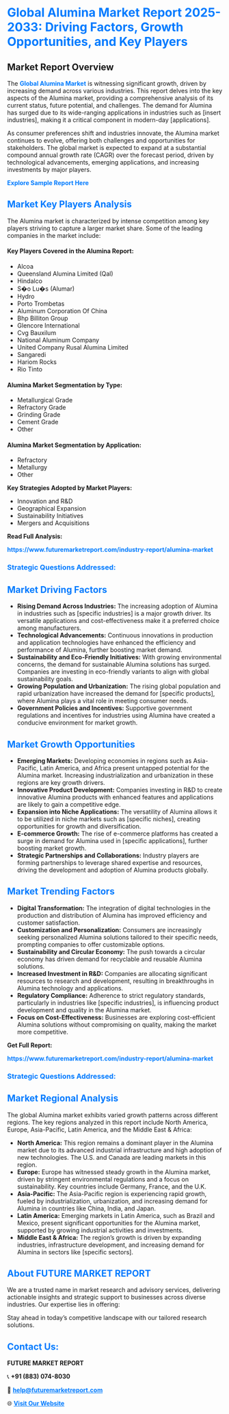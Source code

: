 <h1 style="color: #007BFF;">Global Alumina Market Report 2025-2033: Driving Factors, Growth Opportunities, and Key Players</h1>

<section id="overview">
<h2>Market Report Overview</h2>
<p>The <a href="https://www.futuremarketreport.com/industry-report/alumina-market" style="color: #007BFF; text-decoration: none;"><strong>Global Alumina Market</strong></a> is witnessing significant growth, driven by increasing demand across various industries. This report delves into the key aspects of the Alumina market, providing a comprehensive analysis of its current status, future potential, and challenges. The demand for Alumina has surged due to its wide-ranging applications in industries such as [insert industries], making it a critical component in modern-day [applications].</p>
<p>As consumer preferences shift and industries innovate, the Alumina market continues to evolve, offering both challenges and opportunities for stakeholders. The global market is expected to expand at a substantial compound annual growth rate (CAGR) over the forecast period, driven by technological advancements, emerging applications, and increasing investments by major players.</p>
</section>

<section id="overview">
<p><a href="https://www.futuremarketreport.com/request-sample/reportId=31296" style="color: #007BFF; text-decoration: none;"><strong>Explore Sample Report Here</strong></a></p>
</section>

<section id="key-players">
<h2 style="color: #007BFF;">Market Key Players Analysis</h2>
<p>The Alumina market is characterized by intense competition among key players striving to capture a larger market share. Some of the leading companies in the market include:</p>
<h4>Key Players Covered in the Alumina Report:</h4>
<ul><li>Alcoa</li><li>Queensland Alumina Limited (Qal)</li><li>Hindalco</li><li>S�o Lu�s (Alumar)</li><li>Hydro</li><li>Porto Trombetas</li><li>Aluminum Corporation Of China</li><li>Bhp Billiton Group</li><li>Glencore International</li><li>Cvg Bauxilum</li><li>National Aluminum Company</li><li>United Company Rusal Alumina Limited</li><li>Sangaredi</li><li>Hariom Rocks</li><li>Rio Tinto</li></ul>
<h4>Alumina Market Segmentation by Type:</h4>
<ul><li>Metallurgical Grade</li><li>Refractory Grade</li><li>Grinding Grade</li><li>Cement Grade</li><li>Other</li></ul>

<h4>Alumina Market Segmentation by Application:</h4>
<ul><li>Refractory</li><li>Metallurgy</li><li>Other</li></ul>
<p><strong>Key Strategies Adopted by Market Players:</strong></p>
<ul>
<li>Innovation and R&D</li>
<li>Geographical Expansion</li>
<li>Sustainability Initiatives</li>
<li>Mergers and Acquisitions</li>
</ul>
</section>

<section>
<p><strong>Read Full Analysis: </strong></p><a href="https://www.futuremarketreport.com/industry-report/alumina-market" style="color: #007BFF; text-decoration: none;"><strong>https://www.futuremarketreport.com/industry-report/alumina-market</strong></a>
<h3 style="color: #007BFF;">Strategic Questions Addressed:</h3>
</section>

<section id="driving-factors">
<h2 style="color: #007BFF;">Market Driving Factors</h2>
<ul>
<li><strong>Rising Demand Across Industries:</strong> The increasing adoption of Alumina in industries such as [specific industries] is a major growth driver. Its versatile applications and cost-effectiveness make it a preferred choice among manufacturers.</li>
<li><strong>Technological Advancements:</strong> Continuous innovations in production and application technologies have enhanced the efficiency and performance of Alumina, further boosting market demand.</li>
<li><strong>Sustainability and Eco-Friendly Initiatives:</strong> With growing environmental concerns, the demand for sustainable Alumina solutions has surged. Companies are investing in eco-friendly variants to align with global sustainability goals.</li>
<li><strong>Growing Population and Urbanization:</strong> The rising global population and rapid urbanization have increased the demand for [specific products], where Alumina plays a vital role in meeting consumer needs.</li>
<li><strong>Government Policies and Incentives:</strong> Supportive government regulations and incentives for industries using Alumina have created a conducive environment for market growth.</li>
</ul>
</section>

<section id="growth-opportunities">
<h2 style="color: #007BFF;">Market Growth Opportunities</h2>
<ul>
<li><strong>Emerging Markets:</strong> Developing economies in regions such as Asia-Pacific, Latin America, and Africa present untapped potential for the Alumina market. Increasing industrialization and urbanization in these regions are key growth drivers.</li>
<li><strong>Innovative Product Development:</strong> Companies investing in R&D to create innovative Alumina products with enhanced features and applications are likely to gain a competitive edge.</li>
<li><strong>Expansion into Niche Applications:</strong> The versatility of Alumina allows it to be utilized in niche markets such as [specific niches], creating opportunities for growth and diversification.</li>
<li><strong>E-commerce Growth:</strong> The rise of e-commerce platforms has created a surge in demand for Alumina used in [specific applications], further boosting market growth.</li>
<li><strong>Strategic Partnerships and Collaborations:</strong> Industry players are forming partnerships to leverage shared expertise and resources, driving the development and adoption of Alumina products globally.</li>
</ul>
</section>

<section id="trending-factors">
<h2 style="color: #007BFF;">Market Trending Factors</h2>
<ul>
<li><strong>Digital Transformation:</strong> The integration of digital technologies in the production and distribution of Alumina has improved efficiency and customer satisfaction.</li>
<li><strong>Customization and Personalization:</strong> Consumers are increasingly seeking personalized Alumina solutions tailored to their specific needs, prompting companies to offer customizable options.</li>
<li><strong>Sustainability and Circular Economy:</strong> The push towards a circular economy has driven demand for recyclable and reusable Alumina solutions.</li>
<li><strong>Increased Investment in R&D:</strong> Companies are allocating significant resources to research and development, resulting in breakthroughs in Alumina technology and applications.</li>
<li><strong>Regulatory Compliance:</strong> Adherence to strict regulatory standards, particularly in industries like [specific industries], is influencing product development and quality in the Alumina market.</li>
<li><strong>Focus on Cost-Effectiveness:</strong> Businesses are exploring cost-efficient Alumina solutions without compromising on quality, making the market more competitive.</li>
</ul>
</section>

<section>
<p><strong>Get Full Report: </strong></p><a href="https://www.futuremarketreport.com/industry-report/alumina-market" style="color: #007BFF; text-decoration: none;"><strong>https://www.futuremarketreport.com/industry-report/alumina-market</strong></a>
<h3 style="color: #007BFF;">Strategic Questions Addressed:</h3>
</section>


<section id="regional-analysis">
<h2 style="color: #007BFF;">Market Regional Analysis</h2>
<p>The global Alumina market exhibits varied growth patterns across different regions. The key regions analyzed in this report include North America, Europe, Asia-Pacific, Latin America, and the Middle East & Africa:</p>
<ul>
<li><strong>North America:</strong> This region remains a dominant player in the Alumina market due to its advanced industrial infrastructure and high adoption of new technologies. The U.S. and Canada are leading markets in this region.</li>
<li><strong>Europe:</strong> Europe has witnessed steady growth in the Alumina market, driven by stringent environmental regulations and a focus on sustainability. Key countries include Germany, France, and the U.K.</li>
<li><strong>Asia-Pacific:</strong> The Asia-Pacific region is experiencing rapid growth, fueled by industrialization, urbanization, and increasing demand for Alumina in countries like China, India, and Japan.</li>
<li><strong>Latin America:</strong> Emerging markets in Latin America, such as Brazil and Mexico, present significant opportunities for the Alumina market, supported by growing industrial activities and investments.</li>
<li><strong>Middle East & Africa:</strong> The region’s growth is driven by expanding industries, infrastructure development, and increasing demand for Alumina in sectors like [specific sectors].</li>
</ul>
</section>

<footer>
<h2 style="color: #007BFF;">About FUTURE MARKET REPORT</h2>
<p>We are a trusted name in market research and advisory services, delivering actionable insights and strategic support to businesses across diverse industries. Our expertise lies in offering:</p>

<p>Stay ahead in today’s competitive landscape with our tailored research solutions.</p>

<h2 style="color: #007BFF;">Contact Us:</h2>
<p><strong>FUTURE MARKET REPORT</strong></p>
<p>📞 <strong>+91 (883) 074-8030</strong></p>
<p>📧 <strong><a href="mailto:help@futuremarketreport.com" style="color: #007BFF;">help@futuremarketreport.com</a></strong></p>
<p>🌐 <strong><a href="https://www.futuremarketreport.com/" style="color: #007BFF;">Visit Our Website</a></strong></p>
</footer>